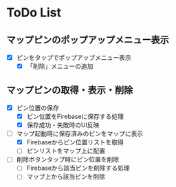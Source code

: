 # ToDo List

## マップピンのポップアップメニュー表示
- [x] ピンをタップでポップアップメニュー表示
  - [x] 「削除」メニューの追加

## マップピンの取得・表示・削除
- [x] ピン位置の保存
    - [x] ピン位置をFirebaseに保存する処理
    - [x] 保存成功・失敗時のUI反映
- [ ] マップ起動時に保存済みのピンをマップに表示
    - [x] Firebaseからピン位置リストを取得
    - [ ] ピンリストをマップ上に配置
- [ ] 削除ボタンタップ時にピン位置を削除
    - [ ] Firebaseから該当ピンを削除する処理
    - [ ] マップ上から該当ピンを削除
